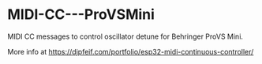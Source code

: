 # MIDI-CC---ProVSMini
 MIDI CC messages to control oscillator detune for Behringer ProVS Mini.

 More info at https://djpfeif.com/portfolio/esp32-midi-continuous-controller/
